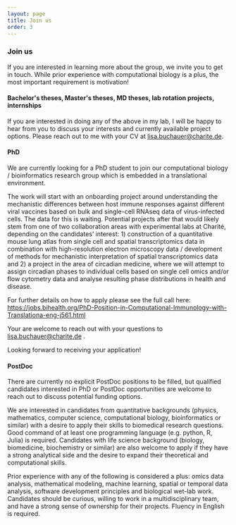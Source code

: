 ```yaml
---
layout: page
title: Join us
order: 3
---
```


### Join us

If you are interested in learning more about the group, we invite you to get in touch. While prior experience with computational biology is a plus, the most important requirement is motivation!

#### Bachelor's theses, Master's theses, MD theses, lab rotation projects, internships
If you are interested in doing any of the above in my lab, I will be happy to hear from you to discuss your interests and currently available project options. Please reach out to me with your CV at [lisa.buchauer@charite.de](mailto:lisa.buchauer@charite.de).

#### PhD

We are currently looking for a PhD student to join our computational biology / bioinformatics research group which is embedded in a translational environment.

The work will start with an onboarding project around understanding the mechanistic differences between host immune responses against different viral vaccines based on bulk and single-cell RNAseq data of virus-infected cells. The data for this is waiting. Potential projects after that would likely stem from one of two collaboration areas with experimental labs at Charité, depending on the candidates’ interest: 1) construction of a quantitative mouse lung atlas from single cell and spatial transcriptomics data in combination with high-resolution electron microscopy data / development of methods for mechanistic interpretation of spatial transcriptomics data and 2) a project in the area of circadian medicine, where we will attempt to assign circadian phases to individual cells based on single cell omics and/or flow cytometry data and analyse resulting phase distributions in health and disease.

For further details on how to apply please see the full call here: https://jobs.bihealth.org/PhD-Position-in-Computational-Immunology-with-Translationa-eng-j561.html 

Your are welcome to reach out with your questions to lisa.buchauer@charite.de .

Looking forward to receiving your application!

#### PostDoc 
There are currently no explicit PostDoc positions to be filled, but qualified candidates interested in PhD or PostDoc opportunities are welcome to reach out to discuss potential funding options.  

We are interested in candidates from quantitative backgrounds (physics, mathematics, computer science, computational biology, bioinformatics or similar) with a desire to apply their skills to biomedical research questions. Good command of at least one programming language (e.g. python, R, Julia) is required. Candidates with life science background (biology, biomedicine, biochemistry or similar) are also welcome to apply if they have a strong analytical side and the desire to expand their theoretical and computational skills.  

Prior experience with any of the following is considered a plus: omics data analysis, mathematical modeling, machine learning, spatial or temporal data analysis, software development principles and biological wet-lab work. Candidates should be curious, willing to work in a multidisciplinary team, and have a strong sense of ownership for their projects. Fluency in English is required.





